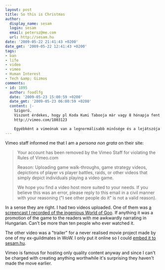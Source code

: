 ```yaml
---
layout: post
title: So this is Christmas
author:
  display_name: sesam
  login: sesam
  email: petersz@me.com
  url: http://sesam.hu
date: '2009-05-22 21:41:43 +0200'
date_gmt: '2009-05-22 12:41:43 +0200'
tags:
- ban
- life
- video
- vimeo
- Human Interest
- Tech &amp; Gizmos
comments:
- id: 1895
  author: foodlfg
  date: '2009-05-23 15:00:59 +0200'
  date_gmt: '2009-05-23 06:00:59 +0200'
  content: |-
    Szigorú.
    Viszont érdekes, hogy pl Koda Kumi Tabooja már vagy 8 hónapja fent van és nem sok mindenkit zavar. Ha te megsértetted a szabályzatot a videóiddal, akkor ők is..
    http://vimeo.com/1803123

    Egyébként a vimeónak van a legnormálisabb minősége és a lejátszója is a legkevésbé tolakodó..
---
```


Vimeo staff informed me that I am a _persona non grata_ on their site:

> Your account has been removed by the Vimeo Staff for violating the Rules of Vimeo.com
> 
> Reason: Uploading game walk-throughs, game strategy videos, depictions of player vs player battles, raids, or other videos that simply depict individuals playing a video game.
> 
> We hope you find a video host more suited to your needs. If you believe this was an error, please reply to this email in a civil manner with your reasoning ("I see other people do it" is not a valid reason).

In a sense they are right. I had two videos uploaded. One of them was [a screencast I recorded of the ingenious World of Goo](http://sesam.hu/2008/12/31/world-of-goo). If anything it was a promotion of the game to the readers with me awkwardly narrating in Hungarian. Can't be more than ten people who ever watched it.

The other video was a "trailer" for a never realised movie project made by one of my ex-guildmates in WoW. I only put it online so I could [embed it to sesam.hu](http://sesam.hu/2009/01/27/pvc-return).

Vimeo is famous for hosting only quality content anyway and since I can't be charged with creating anything worthwhile it's surprising they haven't made the move earlier.
